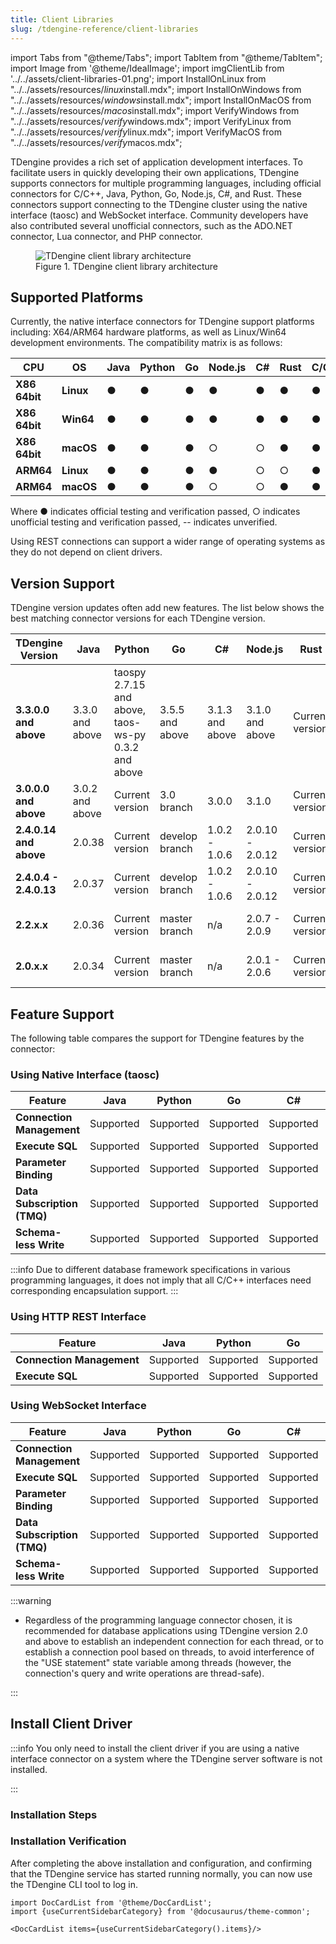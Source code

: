 ```yaml
---
title: Client Libraries
slug: /tdengine-reference/client-libraries
---
```


import Tabs from "@theme/Tabs";
import TabItem from "@theme/TabItem";
import Image from '@theme/IdealImage';
import imgClientLib from '../../assets/client-libraries-01.png';
import InstallOnLinux from "../../assets/resources/*linux*install.mdx";
import InstallOnWindows from "../../assets/resources/*windows*install.mdx";
import InstallOnMacOS from "../../assets/resources/*macos*install.mdx";
import VerifyWindows from "../../assets/resources/*verify*windows.mdx";
import VerifyLinux from "../../assets/resources/*verify*linux.mdx";
import VerifyMacOS from "../../assets/resources/*verify*macos.mdx";

TDengine provides a rich set of application development interfaces. To facilitate users in quickly developing their own applications, TDengine supports connectors for multiple programming languages, including official connectors for C/C++, Java, Python, Go, Node.js, C#, and Rust. These connectors support connecting to the TDengine cluster using the native interface (taosc) and WebSocket interface. Community developers have also contributed several unofficial connectors, such as the ADO.NET connector, Lua connector, and PHP connector.

<figure>
<Image img={imgClientLib} alt="TDengine client library architecture"/>
<figcaption>Figure 1. TDengine client library architecture</figcaption>
</figure>

## Supported Platforms

Currently, the native interface connectors for TDengine support platforms including: X64/ARM64 hardware platforms, as well as Linux/Win64 development environments. The compatibility matrix is as follows:

| **CPU**       | **OS**    | **Java** | **Python** | **Go** | **Node.js** | **C#** | **Rust** | C/C++ |
| ------------- | --------- | -------- | ---------- | ------ | ----------- | ------ | -------- | ----- |
| **X86 64bit** | **Linux** | ●        | ●          | ●      | ●           | ●      | ●        | ●     |
| **X86 64bit** | **Win64** | ●        | ●          | ●      | ●           | ●      | ●        | ●     |
| **X86 64bit** | **macOS** | ●        | ●          | ●      | ○           | ○      | ●        | ●     |
| **ARM64**     | **Linux** | ●        | ●          | ●      | ●           | ○      | ○        | ●     |
| **ARM64**     | **macOS** | ●        | ●          | ●      | ○           | ○      | ●        | ●     |

Where ● indicates official testing and verification passed, ○ indicates unofficial testing and verification passed, -- indicates unverified.

Using REST connections can support a wider range of operating systems as they do not depend on client drivers.

## Version Support

TDengine version updates often add new features. The list below shows the best matching connector versions for each TDengine version.

| **TDengine Version**   | **Java**    | **Python**                                  | **Go**       | **C#**        | **Node.js**     | **Rust** | **C/C++**            |
| ---------------------- | ----------- | ------------------------------------------- | ------------ | ------------- | --------------- | -------- | -------------------- |
| **3.3.0.0 and above**  | 3.3.0 and above | taospy 2.7.15 and above, taos-ws-py 0.3.2 and above | 3.5.5 and above  | 3.1.3 and above   | 3.1.0 and above     | Current version | Same as TDengine version |
| **3.0.0.0 and above**  | 3.0.2 and above   | Current version                            | 3.0 branch     | 3.0.0         | 3.1.0           | Current version | Same as TDengine version |
| **2.4.0.14 and above** | 2.0.38      | Current version                            | develop branch | 1.0.2 - 1.0.6 | 2.0.10 - 2.0.12 | Current version | Same as TDengine version |
| **2.4.0.4 - 2.4.0.13** | 2.0.37      | Current version                            | develop branch | 1.0.2 - 1.0.6 | 2.0.10 - 2.0.12 | Current version | Same as TDengine version |
| **2.2.x.x**            | 2.0.36      | Current version                            | master branch  | n/a           | 2.0.7 - 2.0.9   | Current version | Same as TDengine version |
| **2.0.x.x**            | 2.0.34      | Current version                            | master branch  | n/a           | 2.0.1 - 2.0.6   | Current version | Same as TDengine version |

## Feature Support

The following table compares the support for TDengine features by the connector:

### Using Native Interface (taosc)

| **Feature**          | **Java** | **Python** | **Go** | **C#** | **Rust** | **C/C++** |
| -------------------- | -------- | ---------- | ------ | ------ | -------- | --------- |
| **Connection Management** | Supported | Supported | Supported | Supported | Supported | Supported |
| **Execute SQL**      | Supported | Supported | Supported | Supported | Supported | Supported |
| **Parameter Binding**| Supported | Supported | Supported | Supported | Supported | Supported |
| **Data Subscription (TMQ)** | Supported | Supported | Supported | Supported | Supported | Supported |
| **Schema-less Write**| Supported | Supported | Supported | Supported | Supported | Supported |

:::info
Due to different database framework specifications in various programming languages, it does not imply that all C/C++ interfaces need corresponding encapsulation support.
:::

### Using HTTP REST Interface

| **Feature**          | **Java** | **Python** | **Go** |
| -------------------- | -------- | ---------- | ------ |
| **Connection Management** | Supported | Supported | Supported |
| **Execute SQL**      | Supported | Supported | Supported |

### Using WebSocket Interface

| **Feature**          | **Java** | **Python** | **Go** | **C#** | **Node.js** | **Rust** | **C/C++** |
| -------------------- | -------- | ---------- | ------ | ------ | ----------- | -------- | --------- |
| **Connection Management** | Supported | Supported | Supported | Supported | Supported | Supported | Supported |
| **Execute SQL**      | Supported | Supported | Supported | Supported | Supported | Supported | Supported |
| **Parameter Binding**| Supported | Supported | Supported | Supported | Supported | Supported | Supported |
| **Data Subscription (TMQ)** | Supported | Supported | Supported | Supported | Supported | Supported | Supported |
| **Schema-less Write**| Supported | Supported | Supported | Supported | Supported | Supported | Supported |

:::warning

- Regardless of the programming language connector chosen, it is recommended for database applications using TDengine version 2.0 and above to establish an independent connection for each thread, or to establish a connection pool based on threads, to avoid interference of the "USE statement" state variable among threads (however, the connection's query and write operations are thread-safe).

:::

## Install Client Driver

:::info
You only need to install the client driver if you are using a native interface connector on a system where the TDengine server software is not installed.

:::

### Installation Steps

<Tabs defaultValue="linux" groupId="os">
  <TabItem value="linux" label="Linux">
    <InstallOnLinux />
  </TabItem>
  <TabItem value="windows" label="Windows">
    <InstallOnWindows />
  </TabItem>
  <TabItem value="macos" label="MacOS">
    <InstallOnMacOS />
  </TabItem>
</Tabs>

### Installation Verification

After completing the above installation and configuration, and confirming that the TDengine service has started running normally, you can now use the TDengine CLI tool to log in.

<Tabs defaultValue="linux" groupId="os">
  <TabItem value="linux" label="Linux">
    <VerifyLinux />
  </TabItem>
  <TabItem value="windows" label="Windows">
    <VerifyWindows />
  </TabItem>
  <TabItem value="macos" label="MacOS">
    <VerifyMacOS />
  </TabItem>
</Tabs>

```mdx-code-block
import DocCardList from '@theme/DocCardList';
import {useCurrentSidebarCategory} from '@docusaurus/theme-common';

<DocCardList items={useCurrentSidebarCategory().items}/>
```
